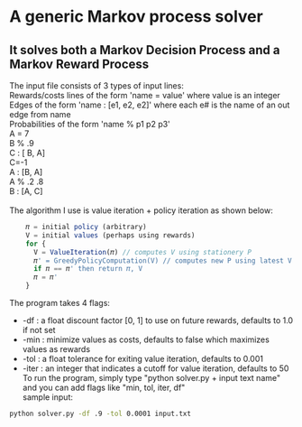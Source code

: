 # A generic Markov process solver
## It solves both a Markov Decision Process and a Markov Reward Process
The input file consists of 3 types of input lines:
</br>
Rewards/costs lines of the form 'name = value' where value is an integer</br>
Edges of the form 'name : [e1, e2, e2]' where each e# is the name of an out edge from name</br>
Probabilities of the form 'name % p1 p2 p3'</br>
    A = 7</br>
    B % .9</br>
    C : [ B, A]</br>
    C=-1</br>
    A : [B, A]</br>
    A % .2 .8</br>
    B : [A, C]</br>
</br>
The algorithm I use is value iteration + policy iteration as shown below:
```javascript
    𝜋 = initial policy (arbitrary)
    V = initial values (perhaps using rewards)
    for {
      V = ValueIteration(𝜋) // computes V using stationery P
      𝜋' = GreedyPolicyComputation(V) // computes new P using latest V
      if 𝜋 == 𝜋' then return 𝜋, V
      𝜋 = 𝜋'
    }
```
The program takes 4 flags:
* -df : a float discount factor [0, 1] to use on future rewards, defaults to 1.0 if not set
* -min : minimize values as costs, defaults to false which maximizes values as rewards
* -tol : a float tolerance for exiting value iteration, defaults to 0.001
* -iter : an integer that indicates a cutoff for value iteration, defaults to 50
To run the program, simply type "python solver.py + input text name" and you can add flags like "min, tol, iter, df" </br>
sample input:
```bash
python solver.py -df .9 -tol 0.0001 input.txt
```